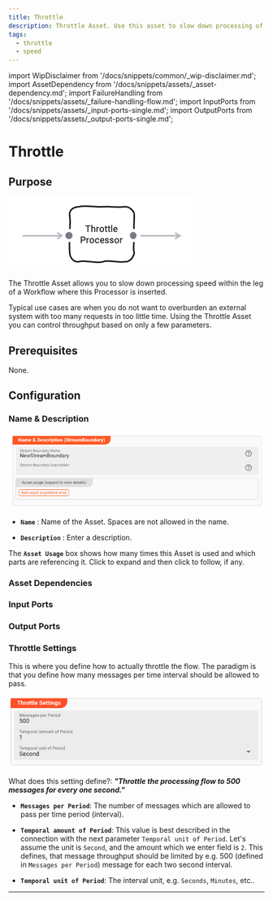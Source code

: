```yaml
---
title: Throttle
description: Throttle Asset. Use this asset to slow down processing of a stream.
tags:
  - throttle
  - speed
---
```


import WipDisclaimer from '/docs/snippets/common/_wip-disclaimer.md';
import AssetDependency from '/docs/snippets/assets/_asset-dependency.md';
import FailureHandling from '/docs/snippets/assets/_failure-handling-flow.md';
import InputPorts from '/docs/snippets/assets/_input-ports-single.md';
import OutputPorts from '/docs/snippets/assets/_output-ports-single.md';

# Throttle

## Purpose

![Throttle Asset (Throttle Flow Asset)](.asset-flow-throttle_images/2023-09-14-16-56-57.png)

The Throttle Asset allows you to slow down processing speed within the leg of a Workflow where this Processor is inserted.

Typical use cases are when you do not want to overburden an external system with too many requests in too little time. Using the Throttle Asset you can control throughput based on only a few
parameters.

## Prerequisites

None.

## Configuration

### Name & Description

![Name & Description (Throttle Flow Asset)](.asset-flow-streamboundary_images/6f497f41.png)

* **`Name`** : Name of the Asset. Spaces are not allowed in the name.

* **`Description`** : Enter a description.

The **`Asset Usage`** box shows how many times this Asset is used and which parts are referencing it. Click to expand and then click to follow, if any.

### Asset Dependencies

<AssetDependency></AssetDependency>

### Input Ports

<InputPorts></InputPorts>

### Output Ports

<OutputPorts></OutputPorts>

### Throttle Settings

This is where you define how to actually throttle the flow.
The paradigm is that you define how many messages per time interval should be allowed to pass.

![Throttle Settings (Throttle Flow Asset)](.asset-flow-throttle_images/2023-09-15-10-30-59.png)

What does this setting define?:
***"Throttle the processing flow to 500 messages for every one second."***

- **`Messages per Period`**: The number of messages which are allowed to pass per time period (interval).

- **`Temporal amount of Period`**: This value is best described in the connection with the next parameter `Temporal unit of Period`.
  Let's assume the unit is `Second`, and the amount which we enter field is `2`.
  This defines, that message throughput should be limited by e.g. 500 (defined in `Messages per Period`) message for each two second interval.

- **`Temporal unit of Period`**: The interval unit, e.g. `Seconds`, `Minutes`, etc..

---

<WipDisclaimer></WipDisclaimer>
